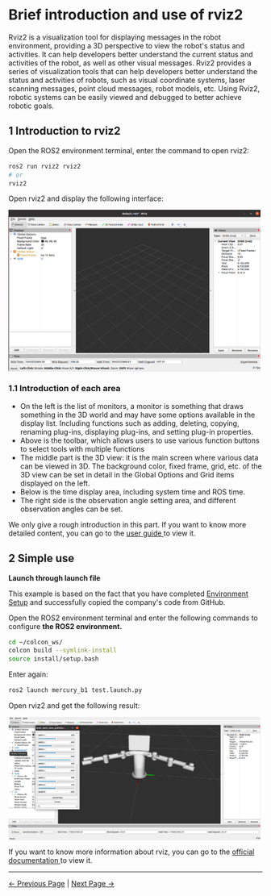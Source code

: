 # Brief introduction and use of rviz2

Rviz2 is a visualization tool for displaying messages in the robot environment, providing a 3D perspective to view the robot's status and activities. It can help developers better understand the current status and activities of the robot, as well as other visual messages. Rviz2 provides a series of visualization tools that can help developers better understand the status and activities of robots, such as visual coordinate systems, laser scanning messages, point cloud messages, robot models, etc. Using Rviz2, robotic systems can be easily viewed and debugged to better achieve robotic goals.

## 1 Introduction to rviz2

Open the ROS2 environment terminal, enter the command to open rviz2:

```bash
ros2 run rviz2 rviz2
# or
rviz2
```

Open rviz2 and display the following interface:

<img src =../../resources/11-ApplicationBaseROS/image/rviz-1.png
width ="500"  align = "center">

### 1.1 Introduction of each area

+ On the left is the list of monitors, a monitor is something that draws something in the 3D world and may have some options available in the display list. Including functions such as adding, deleting, copying, renaming plug-ins, displaying plug-ins, and setting plug-in properties.
+ Above is the toolbar, which allows users to use various function buttons to select tools with multiple functions
+ The middle part is the 3D view: it is the main screen where various data can be viewed in 3D. The background color, fixed frame, grid, etc. of the 3D view can be set in detail in the Global Options and Grid items displayed on the left.
+ Below is the time display area, including system time and ROS time.
+ The right side is the observation angle setting area, and different observation angles can be set.

We only give a rough introduction in this part. If you want to know more detailed content, you can go to the [user guide ](http://wiki.ros.org/rviz/UserGuide)to view it.

## 2 Simple use

**Launch through launch file**

This example is based on the fact that you have completed [Environment Setup](11.2.1-EnvironmentBuilding.md) and successfully copied the company's code from GitHub.

Open the ROS2 environment terminal and enter the following commands to configure **the ROS2 environment.**

```bash
cd ~/colcon_ws/
colcon build --symlink-install
source install/setup.bash
```

Enter again:

```bash
ros2 launch mercury_b1 test.launch.py
```

Open rviz2 and get the following result:

<img src =../../resources/11-ApplicationBaseROS/image/mercuryB1-test.png
width ="500"  align = "center">

If you want to know more information about rviz, you can go to the [official documentation ](http://wiki.ros.org/rviz2)to view it.

---

[←  Previous Page](6.3.2-ROS2_Basics.md) | [Next Page →](6.3.4-BasicFunction.md)

